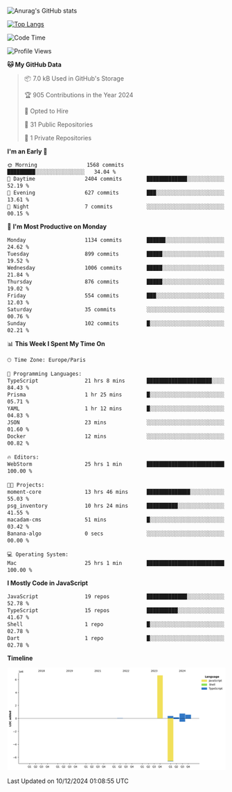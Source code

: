 ![Anurag's GitHub stats](https://github-readme-stats.vercel.app/api?username=sufiane&theme=dark&show_icons=true&count_private=true)


[![Top Langs](https://github-readme-stats.vercel.app/api/top-langs/?username=sufiane&layout=compact)](https://github.com/anuraghazra/github-readme-stats)

<!--START_SECTION:waka-->
![Code Time](http://img.shields.io/badge/Code%20Time-1%2C512%20hrs%2015%20mins-blue)

![Profile Views](http://img.shields.io/badge/Profile%20Views-0-blue)

**🐱 My GitHub Data** 

> 📦 7.0 kB Used in GitHub's Storage 
 > 
> 🏆 905 Contributions in the Year 2024
 > 
> 💼 Opted to Hire
 > 
> 📜 31 Public Repositories 
 > 
> 🔑 1 Private Repositories 
 > 
**I'm an Early 🐤** 

```text
🌞 Morning                1568 commits        █████████░░░░░░░░░░░░░░░░   34.04 % 
🌆 Daytime                2404 commits        █████████████░░░░░░░░░░░░   52.19 % 
🌃 Evening                627 commits         ███░░░░░░░░░░░░░░░░░░░░░░   13.61 % 
🌙 Night                  7 commits           ░░░░░░░░░░░░░░░░░░░░░░░░░   00.15 % 
```
📅 **I'm Most Productive on Monday** 

```text
Monday                   1134 commits        ██████░░░░░░░░░░░░░░░░░░░   24.62 % 
Tuesday                  899 commits         █████░░░░░░░░░░░░░░░░░░░░   19.52 % 
Wednesday                1006 commits        █████░░░░░░░░░░░░░░░░░░░░   21.84 % 
Thursday                 876 commits         █████░░░░░░░░░░░░░░░░░░░░   19.02 % 
Friday                   554 commits         ███░░░░░░░░░░░░░░░░░░░░░░   12.03 % 
Saturday                 35 commits          ░░░░░░░░░░░░░░░░░░░░░░░░░   00.76 % 
Sunday                   102 commits         █░░░░░░░░░░░░░░░░░░░░░░░░   02.21 % 
```


📊 **This Week I Spent My Time On** 

```text
🕑︎ Time Zone: Europe/Paris

💬 Programming Languages: 
TypeScript               21 hrs 8 mins       █████████████████████░░░░   84.43 % 
Prisma                   1 hr 25 mins        █░░░░░░░░░░░░░░░░░░░░░░░░   05.71 % 
YAML                     1 hr 12 mins        █░░░░░░░░░░░░░░░░░░░░░░░░   04.83 % 
JSON                     23 mins             ░░░░░░░░░░░░░░░░░░░░░░░░░   01.60 % 
Docker                   12 mins             ░░░░░░░░░░░░░░░░░░░░░░░░░   00.82 % 

🔥 Editors: 
WebStorm                 25 hrs 1 min        █████████████████████████   100.00 % 

🐱‍💻 Projects: 
moment-core              13 hrs 46 mins      ██████████████░░░░░░░░░░░   55.03 % 
psg_inventory            10 hrs 24 mins      ██████████░░░░░░░░░░░░░░░   41.55 % 
macadam-cms              51 mins             █░░░░░░░░░░░░░░░░░░░░░░░░   03.42 % 
Banana-algo              0 secs              ░░░░░░░░░░░░░░░░░░░░░░░░░   00.00 % 

💻 Operating System: 
Mac                      25 hrs 1 min        █████████████████████████   100.00 % 
```

**I Mostly Code in JavaScript** 

```text
JavaScript               19 repos            █████████████░░░░░░░░░░░░   52.78 % 
TypeScript               15 repos            ██████████░░░░░░░░░░░░░░░   41.67 % 
Shell                    1 repo              █░░░░░░░░░░░░░░░░░░░░░░░░   02.78 % 
Dart                     1 repo              █░░░░░░░░░░░░░░░░░░░░░░░░   02.78 % 
```



**Timeline**

![Lines of Code chart](https://raw.githubusercontent.com/Sufiane/Sufiane/main/assets/bar_graph.png)


 Last Updated on 10/12/2024 01:08:55 UTC
<!--END_SECTION:waka-->


<!--
**Sufiane/sufiane** is a ✨ _special_ ✨ repository because its `README.md` (this file) appears on your GitHub profile.

Here are some ideas to get you started:

- 🔭 I’m currently working on ...
- 🌱 I’m currently learning ...
- 👯 I’m looking to collaborate on ...
- 🤔 I’m looking for help with ...
- 💬 Ask me about ...
- 📫 How to reach me: ...
- 😄 Pronouns: ...
- ⚡ Fun fact: ...
-->
